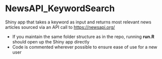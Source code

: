 # NewsAPI_KeywordSearch
Shiny app that takes a keyword as input and returns most relevant news articles sourced via an API call to https://newsapi.org/

- If you maintain the same folder structure as in the repo, running **run.R** should open up the Shiny app directly
- Code is commented wherever possible to ensure ease of use for a new user

